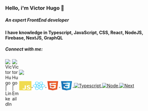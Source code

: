 [linkedin]: https://www.linkedin.com/in/viktorhugodev/
[email]: mailto:viktorhugo.dev@gmail.com

### Hello, i'm Victor Hugo 👋
##### An expert FrontEnd developer
#### <span>I have knowledge in Typescript, JavaScript, CSS, React, NodeJS, Firebase, NextJS, GraphQL</span>
##### Connect with me:


 [<img align="left" alt="Victor Hugo | LinkedIn" width="22px" src="https://cdn.jsdelivr.net/npm/simple-icons@v3/icons/linkedin.svg" />][linkedin]
 [<img align="left" alt="Victor Hugo | Email" width="22px" src="https://cdn.jsdelivr.net/npm/simple-icons@v3/icons/gmail.svg" />][email]

<br />

<br>
 <div>
  <a href="https://github.com/viktorhugodev">

  <img height="180em" src="https://github-readme-stats.vercel.app/api/top-langs/?username=viktorhugodev&layout=compact&langs_count=7&theme=dracula"/>
</div>
<div style="display: inline_block"><br>
  <img align="center" alt="Javascript" height="30" width="40" src="https://raw.githubusercontent.com/devicons/devicon/master/icons/javascript/javascript-plain.svg">
<!--   <img align="center" alt="Rafa-Ts" height="30" width="40" src="https://raw.githubusercontent.com/devicons/devicon/master/icons/typescript/typescript-plain.svg"> -->
  <img align="center" alt="React" height="30" width="40" src="https://raw.githubusercontent.com/devicons/devicon/master/icons/react/react-original.svg">
  <img align="center" alt="HTML" height="30" width="40" src="https://raw.githubusercontent.com/devicons/devicon/master/icons/html5/html5-original.svg">
  <img align="center" alt="CSS" height="30" width="40" src="https://raw.githubusercontent.com/devicons/devicon/master/icons/css3/css3-original.svg">
<img align="center" alt="Typescript" height="30" width="40" src="https://user-images.githubusercontent.com/85125378/156829600-2d888fd5-c2d9-4615-9d93-011b0dbc1d52.svg">
 <img align="center" alt="Node" height="30" width="40" src="https://user-images.githubusercontent.com/85125378/156829997-08398b90-ce63-4af2-b15d-096c1465075c.svg">
<img align="center" alt="Next" height="30" width="40" src="https://user-images.githubusercontent.com/85125378/156831665-dce3f9bb-be91-4cf6-86fc-a44f70bdd50a.svg">





